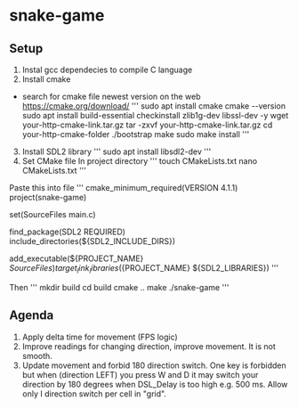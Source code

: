 # snake-game

## Setup
1. Instal gcc dependecies to compile C language
2. Install cmake
- search for cmake file newest version on the web https://cmake.org/download/
'''
sudo apt install cmake
cmake --version
sudo apt install build-essential checkinstall zlib1g-dev libssl-dev -y
wget your-http-cmake-link.tar.gz
tar -zxvf your-http-cmake-link.tar.gz
cd your-http-cmake-folder
./bootstrap
make
sudo make install
'''
3. Install SDL2 library
'''
sudo apt install libsdl2-dev
'''
4. Set CMake file
In project directory
'''
touch CMakeLists.txt
nano CMakeLists.txt
'''

Paste this into file
'''
cmake_minimum_required(VERSION 4.1.1)
project(snake-game)

set(SourceFiles
	main.c)

find_package(SDL2 REQUIRED)
include_directories(${SDL2_INCLUDE_DIRS})

add_executable(${PROJECT_NAME} ${SourceFiles})
target_link_libraries(${PROJECT_NAME} ${SDL2_LIBRARIES})
'''

Then
'''
mkdir build
cd build
cmake ..
make
./snake-game
'''

## Agenda
1. Apply delta time for movement (FPS logic)
2. Improve readings for changing direction, improve movement. It is not smooth.
3. Update movement and forbid 180 direction switch. One key is forbidden but when (direction LEFT) you press W and D it may switch your direction by 180 degrees when DSL_Delay is too high e.g. 500 ms. Allow only I direction switch per cell in "grid".